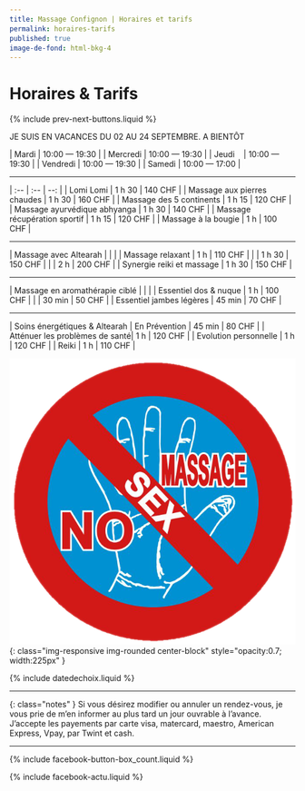```yaml
---
title: Massage Confignon | Horaires et tarifs
permalink: horaires-tarifs
published: true
image-de-fond: html-bkg-4
---
```


# Horaires & Tarifs

{% include prev-next-buttons.liquid %}

JE SUIS EN VACANCES DU 02 AU 24 SEPTEMBRE.
A BIENTÔT

| Mardi    | 10:00 — 19:30 |
| Mercredi | 10:00 — 19:30 |
| Jeudi    | 10:00 — 19:30 |
| Vendredi | 10:00 — 19:30 |
| Samedi   | 10:00 — 17:00 |

---

| :--                            | :--     | --:     | 
| Lomi Lomi                      | 1 h 30  | 140 CHF |
| Massage aux pierres chaudes    | 1 h 30  | 160 CHF |
| Massage des 5 continents       | 1 h 15  | 120 CHF |
| Massage ayurvédique abhyanga   | 1 h 30  | 140 CHF |
| Massage récupération sportif   | 1 h 15  | 120 CHF |
| Massage à la bougie            | 1 h     | 100 CHF |

---

| Massage avec Altearah          |         |         |
| Massage relaxant               | 1 h     | 110 CHF |
|                                | 1 h 30  | 150 CHF |
|                                | 2 h     | 200 CHF |
| Synergie reiki et massage      | 1 h 30  | 150 CHF |

---

| Massage en aromathérapie ciblé |         |         |
| Essentiel dos & nuque          | 1 h     | 100 CHF |
|                                | 30 min  | 50 CHF  |
| Essentiel jambes légères       | 45 min  | 70 CHF  |

---

| Soins énergétiques & Altearah 
| En Prévention                  | 45 min  | 80 CHF  |
| Atténuer les problèmes de santé| 1 h     | 120 CHF |
| Evolution personnelle          | 1 h     | 120 CHF |
| Reiki                          | 1 h     | 110 CHF |




![No Sex Massage](images/nosexmassage.png){: class="img-responsive img-rounded center-block" style="opacity:0.7; width:225px" }

{% include datedechoix.liquid %}

---

{: class="notes" }
Si vous désirez modifier ou annuler un rendez-vous, je vous prie de m’en informer au plus tard un jour ouvrable à l’avance. J’accepte les payements par carte visa, matercard, maestro, American Express, Vpay, par Twint et cash.

<!--
## Promotions

Pas de promotions en ce moment.
-->

---

{% include facebook-button-box_count.liquid %}

{% include facebook-actu.liquid %}
